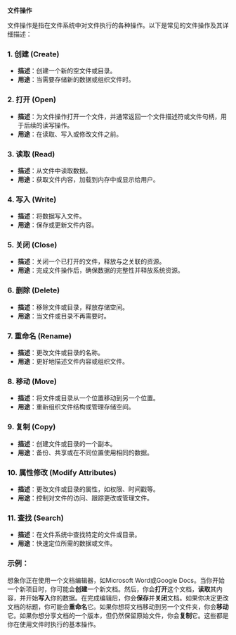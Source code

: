 **文件操作**

文件操作是指在文件系统中对文件执行的各种操作。以下是常见的文件操作及其详细描述：

### 1. **创建 (Create)**
- **描述**：创建一个新的空文件或目录。
- **用途**：当需要存储新的数据或组织文件时。

### 2. **打开 (Open)**
- **描述**：为文件操作打开一个文件，并通常返回一个文件描述符或文件句柄，用于后续的读写操作。
- **用途**：在读取、写入或修改文件之前。

### 3. **读取 (Read)**
- **描述**：从文件中读取数据。
- **用途**：获取文件内容，加载到内存中或显示给用户。

### 4. **写入 (Write)**
- **描述**：将数据写入文件。
- **用途**：保存或更新文件内容。

### 5. **关闭 (Close)**
- **描述**：关闭一个已打开的文件，释放与之关联的资源。
- **用途**：完成文件操作后，确保数据的完整性并释放系统资源。

### 6. **删除 (Delete)**
- **描述**：移除文件或目录，释放存储空间。
- **用途**：当文件或目录不再需要时。

### 7. **重命名 (Rename)**
- **描述**：更改文件或目录的名称。
- **用途**：更好地描述文件内容或组织文件。

### 8. **移动 (Move)**
- **描述**：将文件或目录从一个位置移动到另一个位置。
- **用途**：重新组织文件结构或管理存储空间。

### 9. **复制 (Copy)**
- **描述**：创建文件或目录的一个副本。
- **用途**：备份、共享或在不同位置使用相同的数据。

### 10. **属性修改 (Modify Attributes)**
- **描述**：更改文件或目录的属性，如权限、时间戳等。
- **用途**：控制对文件的访问、跟踪更改或管理文件。

### 11. **查找 (Search)**
- **描述**：在文件系统中查找特定的文件或目录。
- **用途**：快速定位所需的数据或文件。

### 示例：

想象你正在使用一个文档编辑器，如Microsoft Word或Google Docs。当你开始一个新项目时，你可能会**创建**一个新文档。然后，你会**打开**这个文档，**读取**其内容，并开始**写入**你的数据。在完成编辑后，你会**保存**并**关闭**文档。如果你决定更改文档的标题，你可能会**重命名**它。如果你想将文档移动到另一个文件夹，你会**移动**它。如果你想分享文档的一个版本，但仍然保留原始文件，你会**复制**它。这些都是你在使用文件时执行的基本操作。